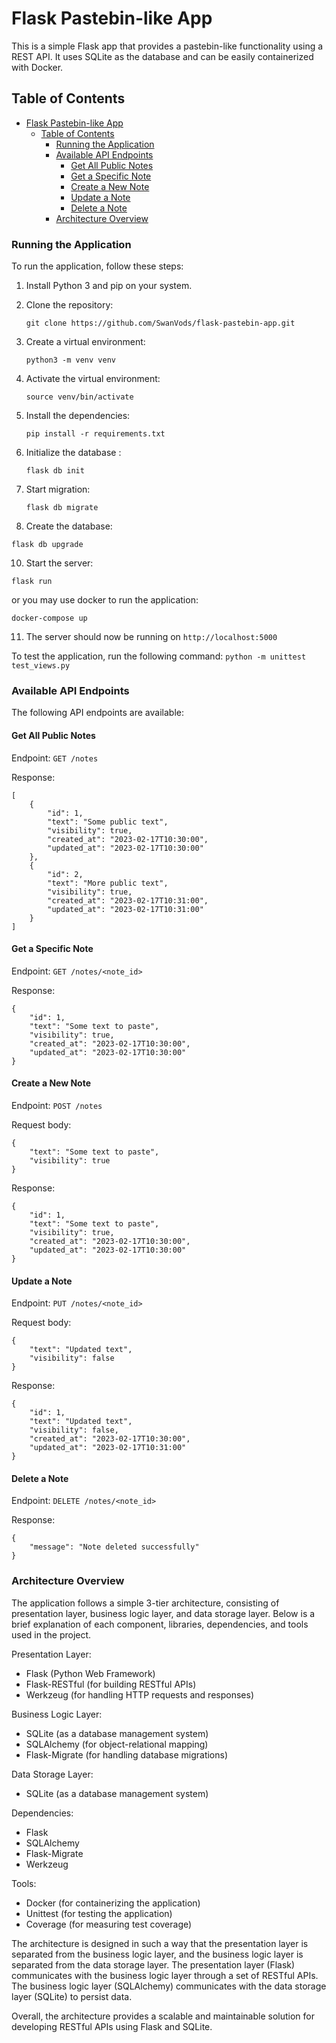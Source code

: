 # Flask Pastebin-like App
This is a simple Flask app that provides a pastebin-like functionality using a REST API. It uses SQLite as the database and can be easily containerized with Docker.

## Table of Contents
- [Flask Pastebin-like App](#flask-pastebin-like-app)
  - [Table of Contents](#table-of-contents)
    - [Running the Application](#running-the-application)
    - [Available API Endpoints](#available-api-endpoints)
      - [Get All Public Notes](#get-all-public-notes)
      - [Get a Specific Note](#get-a-specific-note)
      - [Create a New Note](#create-a-new-note)
      - [Update a Note](#update-a-note)
      - [Delete a Note](#delete-a-note)
    - [Architecture Overview](#architecture-overview)


### Running the Application
To run the application, follow these steps:

1. Install Python 3 and pip on your system.
2. Clone the repository: 
   ```
   git clone https://github.com/SwanVods/flask-pastebin-app.git
   ```

3. Create a virtual environment: 
   ```
   python3 -m venv venv
   ```

4. Activate the virtual environment: 
   ```
   source venv/bin/activate
   ```
6. Install the dependencies: 
   ```
   pip install -r requirements.txt
   ```
7. Initialize the database : 
   ```
   flask db init
   ```
8. Start migration: 
   ```
   flask db migrate
   ```
9.  Create the database: 
   ```
   flask db upgrade
   ```
10. Start the server: 
   ```
   flask run
   ``` 
   or you may use docker to run the application:
   ```
   docker-compose up
   ```
11. The server should now be running on `http://localhost:5000`

To test the application, run the following command:
```python -m unittest test_views.py```

### Available API Endpoints
The following API endpoints are available:

#### Get All Public Notes
Endpoint: `GET /notes`

Response:

```
[
    {
        "id": 1,
        "text": "Some public text",
        "visibility": true,
        "created_at": "2023-02-17T10:30:00",
        "updated_at": "2023-02-17T10:30:00"
    },
    {
        "id": 2,
        "text": "More public text",
        "visibility": true,
        "created_at": "2023-02-17T10:31:00",
        "updated_at": "2023-02-17T10:31:00"
    }
]
```

#### Get a Specific Note
Endpoint: `GET /notes/<note_id>`

Response:

```
{
    "id": 1,
    "text": "Some text to paste",
    "visibility": true,
    "created_at": "2023-02-17T10:30:00",
    "updated_at": "2023-02-17T10:30:00"
}
```

#### Create a New Note
Endpoint: `POST /notes`

Request body:
```
{
    "text": "Some text to paste",
    "visibility": true
}
```

Response:

```
{
    "id": 1,
    "text": "Some text to paste",
    "visibility": true,
    "created_at": "2023-02-17T10:30:00",
    "updated_at": "2023-02-17T10:30:00"
}
```

#### Update a Note
Endpoint: `PUT /notes/<note_id>`

Request body:

```
{
    "text": "Updated text",
    "visibility": false
}
```
Response:

```
{
    "id": 1,
    "text": "Updated text",
    "visibility": false,
    "created_at": "2023-02-17T10:30:00",
    "updated_at": "2023-02-17T10:31:00"
}
```
#### Delete a Note
Endpoint: `DELETE /notes/<note_id>`

Response:

```
{
    "message": "Note deleted successfully"
}
```

### Architecture Overview
The application follows a simple 3-tier architecture, consisting of presentation layer, business logic layer, and data storage layer. Below is a brief explanation of each component, libraries, dependencies, and tools used in the project.

Presentation Layer:

- Flask (Python Web Framework)
- Flask-RESTful (for building RESTful APIs)
- Werkzeug (for handling HTTP requests and responses)

Business Logic Layer:

- SQLite (as a database management system)
- SQLAlchemy (for object-relational mapping)
- Flask-Migrate (for handling database migrations)

Data Storage Layer:

- SQLite (as a database management system)

Dependencies:

- Flask
- SQLAlchemy
- Flask-Migrate
- Werkzeug

Tools:

- Docker (for containerizing the application)
- Unittest (for testing the application)
- Coverage (for measuring test coverage)

The architecture is designed in such a way that the presentation layer is separated from the business logic layer, and the business logic layer is separated from the data storage layer. The presentation layer (Flask) communicates with the business logic layer through a set of RESTful APIs. The business logic layer (SQLAlchemy) communicates with the data storage layer (SQLite) to persist data.

Overall, the architecture provides a scalable and maintainable solution for developing RESTful APIs using Flask and SQLite.